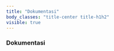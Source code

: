 ```yaml
---
title: "Dokumentasi"
body_classes: "title-center title-h1h2"
visible: true
---
```


### Dokumentasi
